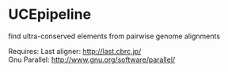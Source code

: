 # UCEpipeline
find ultra-conserved elements from pairwise genome alignments

Requires:
Last aligner: http://last.cbrc.jp/ \
Gnu Parallel: http://www.gnu.org/software/parallel/
